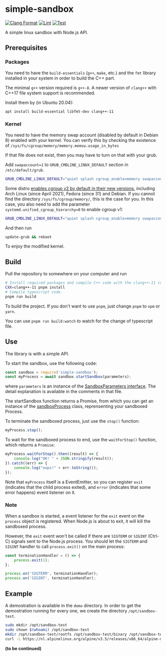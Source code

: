 # simple-sandbox

[![Clang Format](https://github.com/JudgeQ-Dev/simple-sandbox/actions/workflows/clang_format.yml/badge.svg)](https://github.com/JudgeQ-Dev/simple-sandbox/actions/workflows/clang_format.yml)
[![Lint](https://github.com/JudgeQ-Dev/simple-sandbox/actions/workflows/lint.yml/badge.svg)](https://github.com/JudgeQ-Dev/simple-sandbox/actions/workflows/lint.yml)
[![Test](https://github.com/JudgeQ-Dev/simple-sandbox/actions/workflows/test.yml/badge.svg)](https://github.com/JudgeQ-Dev/simple-sandbox/actions/workflows/test.yml)

A simple linux sandbox with Node.js API.

## Prerequisites

### Packages

You need to have the `build-essentials` (`g++`, `make`, etc.) and the `fmt` library installed in your system in order to build the C++ part.

The minimal `g++` version required is `g++-8`. A newer version of `clang++` with C++17 file system support is recommended.

Install them by (in Ubuntu 20.04):

```bash
apt install build-essential libfmt-dev clang++-11
```

### Kernel

You need to have the memory swap account (disabled by default in Debian 8) enabled with your kernel. You can verify this by checking the existence of `/sys/fs/cgroup/memory/memory.memsw.usage_in_bytes`

If that file does not exist, then you may have to turn on that with your grub.

Add `swapaccount=1` to `GRUB_CMDLINE_LINUX_DEFAULT` section in `/etc/default/grub`.

```bash
GRUB_CMDLINE_LINUX_DEFAULT="quiet splash cgroup_enable=memory swapaccount=1"
```

Some distro [enables cgroup v2 by default in their new versions](https://rootlesscontaine.rs/getting-started/common/cgroup2/), including Arch Linux (since April 2021), Fedora (since 31) and Debian. If you cannot find the directory `/sys/fs/cgroup/memory/`, this is the case for you. In this case, you also need to add the parameter `systemd.unified_cgroup_hierarchy=0` to enable cgroup v1:

```bash
GRUB_CMDLINE_LINUX_DEFAULT="quiet splash cgroup_enable=memory swapaccount=1 systemd.unified_cgroup_hierarchy=0"
```

And then run

```bash
update-grub && reboot
```

To enjoy the modified kernel.

## Build

Pull the repository to somewhere on your computer and run

```bash
# Install required packages and compile C++ code with the clang++-11 compiler
CXX=clang++-11 pnpm install
# Compile typescript code.
pnpm run build
```

To build the project. If you don't want to use `pnpm`, just change `pnpm` to `npm` or `yarn`.

You can use `pnpm run build:watch` to watch for the change of typescript file.

## Use

The library is with a simple API.

To start the sandbox, use the following code:

```js
const sandbox = require('simple-sandbox');
const myProcess = await sandbox.startSandbox(parameters);
```

where `parameters` is an instance of the [SandboxParameters interface](src/interfaces.ts). The detail explanation is available in the comments in that file.

The startSandbox function returns a Promise, from which you can get an instance of the [sandboxProcess](src/sandboxProcess.ts) class, reprensenting your sandboxed Process.

To terminate the sandboxed process, just use the `stop()` function:

```js
myProcess.stop();
```

To wait for the sandboxed process to end, use the `waitForStop()` function, which returns a `Promise`:

```js
myProcess.waitForStop().then((result) => {
    console.log("OK! " + JSON.stringify(result));
}).catch((err) => {
    console.log("oops!" + err.toString());
});
```

Note that `myProcess` itself is a EventEmitter, so you can register `exit` (indicates that the child process exited), and `error` (indicates that some error happens) event listener on it.

### Note

When a sandbox is started, a event listener for the `exit` event on the `process` object is registered. When Node.js is about to exit, it will kill the sandboxed process.

However, the `exit` event won't be called if there are `SIGTERM` or `SIGINT` (Ctrl-C) signals sent to the Node.js process. You should let the `SIGTERM` and `SIGINT` handler to call `process.exit()` on the main process:

```js
const terminationHandler = () => {
    process.exit(1);
};

process.on('SIGTERM', terminationHandler);
process.on('SIGINT', terminationHandler);
```

## Example

A demostration is available in the `demo` directory.
In order to get the demostration running for every one, we create the directory `/opt/sandbox-test`.

```bash
sudo mkdir /opt/sandbox-test
sudo chown $(whoami) /opt/sandbox-test
mkdir /opt/sandbox-test/rootfs /opt/sandbox-test/binary /opt/sandbox-test/working
curl -L https://nl.alpinelinux.org/alpine/v3.5/releases/x86_64/alpine-minirootfs-3.5.2-x86_64.tar.gz | tar -xzvf - -C /opt/sandbox-test/rootfs
```

**(to be continued)**
